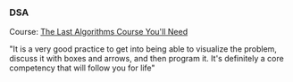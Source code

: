 ### DSA
Course: [The Last Algorithms Course You'll Need](https://frontendmasters.com/courses/algorithms)

"It is a very good practice to get into being able to visualize the problem, discuss it with boxes and arrows, and then program it. It's definitely a core competency that will follow you for life"